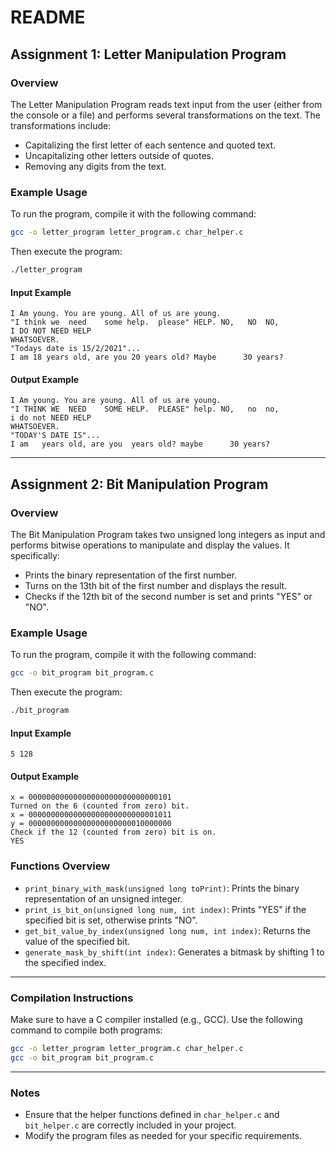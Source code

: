 
# README

## Assignment 1: Letter Manipulation Program

### Overview
The Letter Manipulation Program reads text input from the user (either from the console or a file) and performs several transformations on the text. The transformations include:

- Capitalizing the first letter of each sentence and quoted text.
- Uncapitalizing other letters outside of quotes.
- Removing any digits from the text.

### Example Usage
To run the program, compile it with the following command:
```bash
gcc -o letter_program letter_program.c char_helper.c
```

Then execute the program:
```bash
./letter_program
```

#### Input Example
```
I Am young. You are young. All of us are young.
"I think we  need    some help.  please" HELP. NO,   NO  NO,
I DO NOT NEED HELP
WHATSOEVER.
"Todays date is 15/2/2021"...
I am 18 years old, are you 20 years old? Maybe      30 years?
```

#### Output Example
```
I Am young. You are young. All of us are young.
"I THINK WE  NEED    SOME HELP.  PLEASE" help. NO,   no  no,
i do not NEED HELP
WHATSOEVER.
"TODAY'S DATE IS"...
I am   years old, are you  years old? maybe      30 years?
```

---

## Assignment 2: Bit Manipulation Program

### Overview
The Bit Manipulation Program takes two unsigned long integers as input and performs bitwise operations to manipulate and display the values. It specifically:

- Prints the binary representation of the first number.
- Turns on the 13th bit of the first number and displays the result.
- Checks if the 12th bit of the second number is set and prints "YES" or "NO".

### Example Usage
To run the program, compile it with the following command:
```bash
gcc -o bit_program bit_program.c
```

Then execute the program:
```bash
./bit_program
```

#### Input Example
```
5 128
```

#### Output Example
```
x = 00000000000000000000000000000101
Turned on the 6 (counted from zero) bit.
x = 00000000000000000000000000001011
y = 00000000000000000000000010000000
Check if the 12 (counted from zero) bit is on.
YES
```

### Functions Overview
- `print_binary_with_mask(unsigned long toPrint)`: Prints the binary representation of an unsigned integer.
- `print_is_bit_on(unsigned long num, int index)`: Prints "YES" if the specified bit is set, otherwise prints "NO".
- `get_bit_value_by_index(unsigned long num, int index)`: Returns the value of the specified bit.
- `generate_mask_by_shift(int index)`: Generates a bitmask by shifting 1 to the specified index.

---

### Compilation Instructions
Make sure to have a C compiler installed (e.g., GCC). Use the following command to compile both programs:

```bash
gcc -o letter_program letter_program.c char_helper.c
gcc -o bit_program bit_program.c
```

---

### Notes
- Ensure that the helper functions defined in `char_helper.c` and `bit_helper.c` are correctly included in your project.
- Modify the program files as needed for your specific requirements.
